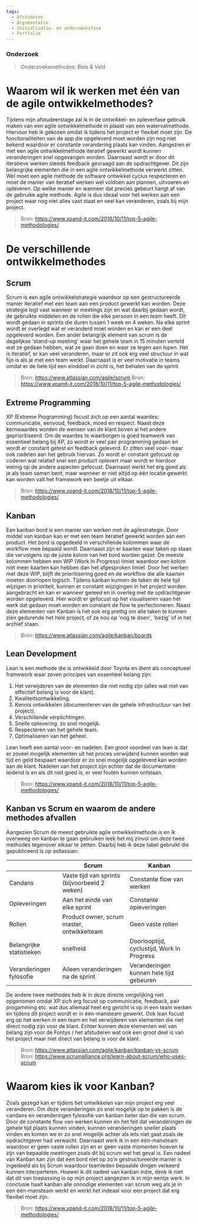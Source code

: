 ```yaml
---
tags:
  - Afstuderen
  - Argumentatie
  - Initialisatie- en onderzoeksfase
  - Portfolio
---
```

### Onderzoek
> Onderzoeksmethodes: Bieb & Veld

# Waarom wil ik werken met één van de agile ontwikkelmethodes?
Tijdens mijn afstudeerstage zal ik in de ontwikkel- en opleverfase gebruik maken van een agile ontwikkelmethode in plaast van een watervalmethode. Hiervoor heb ik gekozen omdat ik tijdens het project er flexibel moet zijn. De functionaliteiten van de app die opgeleverd moet worden zijn nog niet bekend waardoor er constante verandering plaats kan vinden. Aangezien er met een agile ontwikkelmethode iteratief gewerkt wordt kunnen veranderingen snel opgevangen worden. Daarnaast wordt er door dit iteratieve werken steeds feedback gevraagd aan de opdrachtgever. Dit zijn belangrijke elementen die in een agile ontwikkelmethode verwerkt zitten. Wel moet een agile methode de software ontwikkel cyclus respecteren en moet de manier van iteratief werken wel voldoen aan plannen, uitvoeren en opleveren. Op welke manier en wanneer dat precies gebeurt hangt af van de gebruike agile methode. Agile is dus ideaal voor het werken aan een project waar nog niet alles vast staat en veel kan veranderen, zoals bij mijn project.

  > Bron: https://www.xpand-it.com/2018/10/11/top-5-agile-methodologies/

# De verschillende ontwikkelmethodes

## Scrum
Scrum is een agile ontwikkelstrategie waardoor op een gestructureerde manier iteratief met een team aan een product gewerkt kan worden. Deze strategie legt vast wanneer er meetings zijn en wat daarbij gedaan wordt, de gebruikte middelen en de rollen die elke persoon in een team heeft. Dit wordt gedaan in sprints die duren tussen 1 week en 4 weken. Na elke sprint wordt er overlegd wat er veranderd moet worden en kan er een deel opgeleverd worden. Een ander belangrijk element van scrum is de dagelijkse 'stand-up meeting' waar het gehele team in 15 minuten verteld wat ze gedaan hebben, wat ze gaan doen en waar ze tegen aan lopen. Het is iteratief, er kan veel veranderen, maar er zit ook erg veel structuur in wat fijn is als je met een team werkt. Daarnaast is er veel motivatie in teams omdat er de hele tijd een einddoel in zicht is, het behalen van de sprint. 

  > Bron: https://www.atlassian.com/agile/scrum
  > Bron: https://www.xpand-it.com/2018/10/11/top-5-agile-methodologies/


## Extreme Programming
XP (Extreme Programming) focust zich op een aantal waardes: communicatie, eenvoud, feedback, moed en respect. Naast deze kernwaardes worden de wensen van de klant boven al het andere geprioritiseerd. Om de waardes te waarborgen is goed teamwerk van essentieel belang bij XP, zo wordt er veel pair programming gedaan en wordt er constant getest en feedback geleverd. Er zitten veel voor- maar ook nadelen aan het gebruik hiervan. Zo wordt er constant gefocust op coderen wat relatief snel een product oplevert maar wordt er hierdoor weinig op de andere aspecten gefocust. Daarnaast werkt het erg goed als je als team samen bent, maar wanneer er niet altijd op één locatie gewerkt kan worden valt het framework een beetje uit elkaar. 

  > Bron: https://www.xpand-it.com/2018/10/11/top-5-agile-methodologies/

## Kanban
Een kanban bord is een manier van werken met de agilestrategie. Door middel van kanban kan er met een team iteratief gewerkt worden aan een product. Het bord is opgedeeld in verschillende kolommen waar de workflow mee bepaald wordt. Daarnaast zijn er kaarten waar taken op staan die vervolgens op de juiste kolom van het bord worden gezet. De meeste kolommen hebben een WIP (Work In Progress) limiet waardoor een kolom niet meer kaarten kan hebben dan het afgesproken limiet. Door het werken met deze WIP, blijft de prioritisering goed en de workflow die alle kaarten moeten doorlopen logisch. Tijdens kanban kunnen de taken de hele tijd wijzigen in prioriteit, kunnen er constant wijzigingen in het project worden aangebracht en kan er wanneer gereed en in overleg met de opdrachtgever worden opgeleverd. Hier wordt er gefocust op het visualiseren vaan het werk dat gedaan moet worden en constant de flow te perfectioneren. Naast deze elementen van Kanban is het ook erg prettig om alle taken te kunnen zien gedurende het hele project, of ze nou op 'nog te doen', 'bezig' of in het archief staan.   

  > Bron: https://www.atlassian.com/agile/kanban/boards

## Lean Development
Lean is een methode die is ontwikkeld door Toyota en dient als conceptueel framework waar zeven principes van essentieel belang zijn:
1. Het verwijderen van de elementen die niet nodig zijn (alles wat niet van effectief belang is voor de klant).
2. Kwaliteitsontwikkeling. 
3. Kennis ontwikkelen (documenteren van de gehele infrastructuur van het project).
4. Verschillende verplichtingen.
5. Snelle oplevering: zo snel mogelijk.
6. Respecteren van het gehele team.
7. Optimaliseren van het geheel. 

Lean heeft een aantal voor- en nadelen. Een groot voordeel van lean is dat er zoveel mogelijk elementen uit het proces verwijderd kunnen worden wat tijd en geld bespaart waardoor er zo snel mogelijk opgeleverd kan worden aan de klant. Nadelen van het project zijn echter dat de documentatie leidend is en als dit niet goed is, er veel fouten kunnen ontstaan. 

  > Bron: https://www.xpand-it.com/2018/10/11/top-5-agile-methodologies/

## Kanban vs Scrum en waarom de andere methodes afvallen
Aangezien Scrum de meest gebruikte agile ontwikkelmethode is en ik overweeg om kanban te gaan gebruiken leek het mij zinvol om deze twee methodes tegenover elkaar te zetten. Daarbij heb ik deze tabel gebruikt die gepubliceerd is op astlassian: 

|                          | Scrum                                         | Kanban                                     |
| ------------------------ | --------------------------------------------- | ------------------------------------------ |
| Candans                  | Vaste tijd van sprints (bijvoorbeeld 2 weken) | Constante flow van werken                  |
| Opleveringen             | Aan het einde van elke sprint                 | Constante opleveringen                     |
| Rollen                   | Product owner, scrum master, ontwikkelteam    | Geen vaste rollen                          |
| Belangrijke statistieken | snelheid                                      | Doorlooptijd, cyclustijd, Work In Progress |
| Veranderingen fylosofie  | Alleen veranderingen na de sprint             | Veranderingen kunnen hele tijd gebeuren    |

De andere twee methodes heb ik in deze directe vergelijking niet opgenomen omdat XP zich erg focust op communicatie, feedback, pair progamming etc. wat dus allemaal heel erg gericht is op in een team werken en tijdens dit project wordt er in één-mansteam gewerkt. Ook lean focust erg op het werken in een team en het verwijderen van elementen die niet direct nodig zijn voor de klant. Echter kunnen deze elementen wel van belang zijn voor de Fontys / het afstuderen wat ook een groot deel is van het project maar niet direct van belang is voor de klant. 

  > Bron: https://www.atlassian.com/agile/kanban/kanban-vs-scrum
  > Bron: https://www.scrumalliance.org/learn-about-scrum/who-uses-scrum


# Waarom kies ik voor Kanban?
Zoals gezegd kan er tijdens het ontwikkelen van mijn project erg veel veranderen. Om deze veranderingen zo snel mogelijk op te pakken is de candans en veranderingen fylosofie van kanban beter dan die van scrum. Door de constante flow van werken kunnen en het feit dat veranderingen de gehele tijd plaats kunnen vinden, kunnen veranderingen sneller plaats vinden en komen we er zo snel mogelijk achter als iets niet gaat zoals de opdrachtgever had verwacht. Daarnaast werk ik in een één-mansteam waardoor er geen vaste rollen zijn en er geen vaste momenten hoeven te zijn van bepaalde meetingen zoals dit bij scrum wel het geval is. Een nadeel van Kanban kan zijn dat een bord niet op zo'n gestructureerde manier is ingedeeld als bij Scrum waardoor teamleden bepaalde dingen verkeerd kunnen interperteren. Hoewel ik dit nadeel van kanban inzie, denk ik niet dat dit van toepassing is op mijn project aangezien ik in mijn eentje werk. In conclusie haalt kanban alle onnodige elementen van scrum weg als je in een één-mansteam werkt en werkt het indeaal voor een project dat erg flexibel moet zijn.

  > Bron: https://www.xpand-it.com/2018/10/11/top-5-agile-methodologies/